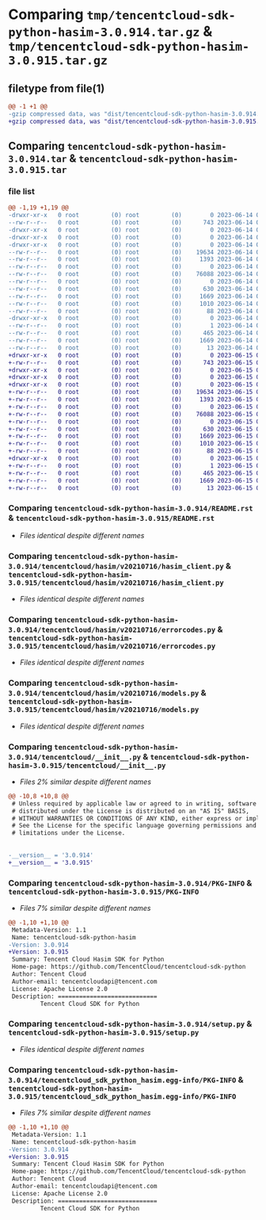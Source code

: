 # Comparing `tmp/tencentcloud-sdk-python-hasim-3.0.914.tar.gz` & `tmp/tencentcloud-sdk-python-hasim-3.0.915.tar.gz`

## filetype from file(1)

```diff
@@ -1 +1 @@
-gzip compressed data, was "dist/tencentcloud-sdk-python-hasim-3.0.914.tar", last modified: Wed Jun 14 00:27:25 2023, max compression
+gzip compressed data, was "dist/tencentcloud-sdk-python-hasim-3.0.915.tar", last modified: Thu Jun 15 00:26:46 2023, max compression
```

## Comparing `tencentcloud-sdk-python-hasim-3.0.914.tar` & `tencentcloud-sdk-python-hasim-3.0.915.tar`

### file list

```diff
@@ -1,19 +1,19 @@
-drwxr-xr-x   0 root         (0) root         (0)        0 2023-06-14 00:27:25.000000 tencentcloud-sdk-python-hasim-3.0.914/
--rw-r--r--   0 root         (0) root         (0)      743 2023-06-14 00:27:25.000000 tencentcloud-sdk-python-hasim-3.0.914/README.rst
-drwxr-xr-x   0 root         (0) root         (0)        0 2023-06-14 00:27:25.000000 tencentcloud-sdk-python-hasim-3.0.914/tencentcloud/
-drwxr-xr-x   0 root         (0) root         (0)        0 2023-06-14 00:27:25.000000 tencentcloud-sdk-python-hasim-3.0.914/tencentcloud/hasim/
-drwxr-xr-x   0 root         (0) root         (0)        0 2023-06-14 00:27:25.000000 tencentcloud-sdk-python-hasim-3.0.914/tencentcloud/hasim/v20210716/
--rw-r--r--   0 root         (0) root         (0)    19634 2023-06-14 00:27:25.000000 tencentcloud-sdk-python-hasim-3.0.914/tencentcloud/hasim/v20210716/hasim_client.py
--rw-r--r--   0 root         (0) root         (0)     1393 2023-06-14 00:27:25.000000 tencentcloud-sdk-python-hasim-3.0.914/tencentcloud/hasim/v20210716/errorcodes.py
--rw-r--r--   0 root         (0) root         (0)        0 2023-06-14 00:27:25.000000 tencentcloud-sdk-python-hasim-3.0.914/tencentcloud/hasim/v20210716/__init__.py
--rw-r--r--   0 root         (0) root         (0)    76088 2023-06-14 00:27:25.000000 tencentcloud-sdk-python-hasim-3.0.914/tencentcloud/hasim/v20210716/models.py
--rw-r--r--   0 root         (0) root         (0)        0 2023-06-14 00:27:25.000000 tencentcloud-sdk-python-hasim-3.0.914/tencentcloud/hasim/__init__.py
--rw-r--r--   0 root         (0) root         (0)      630 2023-06-14 00:27:25.000000 tencentcloud-sdk-python-hasim-3.0.914/tencentcloud/__init__.py
--rw-r--r--   0 root         (0) root         (0)     1669 2023-06-14 00:27:25.000000 tencentcloud-sdk-python-hasim-3.0.914/PKG-INFO
--rw-r--r--   0 root         (0) root         (0)     1010 2023-06-14 00:27:25.000000 tencentcloud-sdk-python-hasim-3.0.914/setup.py
--rw-r--r--   0 root         (0) root         (0)       88 2023-06-14 00:27:25.000000 tencentcloud-sdk-python-hasim-3.0.914/setup.cfg
-drwxr-xr-x   0 root         (0) root         (0)        0 2023-06-14 00:27:25.000000 tencentcloud-sdk-python-hasim-3.0.914/tencentcloud_sdk_python_hasim.egg-info/
--rw-r--r--   0 root         (0) root         (0)        1 2023-06-14 00:27:25.000000 tencentcloud-sdk-python-hasim-3.0.914/tencentcloud_sdk_python_hasim.egg-info/dependency_links.txt
--rw-r--r--   0 root         (0) root         (0)      465 2023-06-14 00:27:25.000000 tencentcloud-sdk-python-hasim-3.0.914/tencentcloud_sdk_python_hasim.egg-info/SOURCES.txt
--rw-r--r--   0 root         (0) root         (0)     1669 2023-06-14 00:27:25.000000 tencentcloud-sdk-python-hasim-3.0.914/tencentcloud_sdk_python_hasim.egg-info/PKG-INFO
--rw-r--r--   0 root         (0) root         (0)       13 2023-06-14 00:27:25.000000 tencentcloud-sdk-python-hasim-3.0.914/tencentcloud_sdk_python_hasim.egg-info/top_level.txt
+drwxr-xr-x   0 root         (0) root         (0)        0 2023-06-15 00:26:46.000000 tencentcloud-sdk-python-hasim-3.0.915/
+-rw-r--r--   0 root         (0) root         (0)      743 2023-06-15 00:26:46.000000 tencentcloud-sdk-python-hasim-3.0.915/README.rst
+drwxr-xr-x   0 root         (0) root         (0)        0 2023-06-15 00:26:46.000000 tencentcloud-sdk-python-hasim-3.0.915/tencentcloud/
+drwxr-xr-x   0 root         (0) root         (0)        0 2023-06-15 00:26:46.000000 tencentcloud-sdk-python-hasim-3.0.915/tencentcloud/hasim/
+drwxr-xr-x   0 root         (0) root         (0)        0 2023-06-15 00:26:46.000000 tencentcloud-sdk-python-hasim-3.0.915/tencentcloud/hasim/v20210716/
+-rw-r--r--   0 root         (0) root         (0)    19634 2023-06-15 00:26:46.000000 tencentcloud-sdk-python-hasim-3.0.915/tencentcloud/hasim/v20210716/hasim_client.py
+-rw-r--r--   0 root         (0) root         (0)     1393 2023-06-15 00:26:46.000000 tencentcloud-sdk-python-hasim-3.0.915/tencentcloud/hasim/v20210716/errorcodes.py
+-rw-r--r--   0 root         (0) root         (0)        0 2023-06-15 00:26:46.000000 tencentcloud-sdk-python-hasim-3.0.915/tencentcloud/hasim/v20210716/__init__.py
+-rw-r--r--   0 root         (0) root         (0)    76088 2023-06-15 00:26:46.000000 tencentcloud-sdk-python-hasim-3.0.915/tencentcloud/hasim/v20210716/models.py
+-rw-r--r--   0 root         (0) root         (0)        0 2023-06-15 00:26:46.000000 tencentcloud-sdk-python-hasim-3.0.915/tencentcloud/hasim/__init__.py
+-rw-r--r--   0 root         (0) root         (0)      630 2023-06-15 00:26:46.000000 tencentcloud-sdk-python-hasim-3.0.915/tencentcloud/__init__.py
+-rw-r--r--   0 root         (0) root         (0)     1669 2023-06-15 00:26:46.000000 tencentcloud-sdk-python-hasim-3.0.915/PKG-INFO
+-rw-r--r--   0 root         (0) root         (0)     1010 2023-06-15 00:26:46.000000 tencentcloud-sdk-python-hasim-3.0.915/setup.py
+-rw-r--r--   0 root         (0) root         (0)       88 2023-06-15 00:26:46.000000 tencentcloud-sdk-python-hasim-3.0.915/setup.cfg
+drwxr-xr-x   0 root         (0) root         (0)        0 2023-06-15 00:26:46.000000 tencentcloud-sdk-python-hasim-3.0.915/tencentcloud_sdk_python_hasim.egg-info/
+-rw-r--r--   0 root         (0) root         (0)        1 2023-06-15 00:26:46.000000 tencentcloud-sdk-python-hasim-3.0.915/tencentcloud_sdk_python_hasim.egg-info/dependency_links.txt
+-rw-r--r--   0 root         (0) root         (0)      465 2023-06-15 00:26:46.000000 tencentcloud-sdk-python-hasim-3.0.915/tencentcloud_sdk_python_hasim.egg-info/SOURCES.txt
+-rw-r--r--   0 root         (0) root         (0)     1669 2023-06-15 00:26:46.000000 tencentcloud-sdk-python-hasim-3.0.915/tencentcloud_sdk_python_hasim.egg-info/PKG-INFO
+-rw-r--r--   0 root         (0) root         (0)       13 2023-06-15 00:26:46.000000 tencentcloud-sdk-python-hasim-3.0.915/tencentcloud_sdk_python_hasim.egg-info/top_level.txt
```

### Comparing `tencentcloud-sdk-python-hasim-3.0.914/README.rst` & `tencentcloud-sdk-python-hasim-3.0.915/README.rst`

 * *Files identical despite different names*

### Comparing `tencentcloud-sdk-python-hasim-3.0.914/tencentcloud/hasim/v20210716/hasim_client.py` & `tencentcloud-sdk-python-hasim-3.0.915/tencentcloud/hasim/v20210716/hasim_client.py`

 * *Files identical despite different names*

### Comparing `tencentcloud-sdk-python-hasim-3.0.914/tencentcloud/hasim/v20210716/errorcodes.py` & `tencentcloud-sdk-python-hasim-3.0.915/tencentcloud/hasim/v20210716/errorcodes.py`

 * *Files identical despite different names*

### Comparing `tencentcloud-sdk-python-hasim-3.0.914/tencentcloud/hasim/v20210716/models.py` & `tencentcloud-sdk-python-hasim-3.0.915/tencentcloud/hasim/v20210716/models.py`

 * *Files identical despite different names*

### Comparing `tencentcloud-sdk-python-hasim-3.0.914/tencentcloud/__init__.py` & `tencentcloud-sdk-python-hasim-3.0.915/tencentcloud/__init__.py`

 * *Files 2% similar despite different names*

```diff
@@ -10,8 +10,8 @@
 # Unless required by applicable law or agreed to in writing, software
 # distributed under the License is distributed on an "AS IS" BASIS,
 # WITHOUT WARRANTIES OR CONDITIONS OF ANY KIND, either express or implied.
 # See the License for the specific language governing permissions and
 # limitations under the License.
 
 
-__version__ = '3.0.914'
+__version__ = '3.0.915'
```

### Comparing `tencentcloud-sdk-python-hasim-3.0.914/PKG-INFO` & `tencentcloud-sdk-python-hasim-3.0.915/PKG-INFO`

 * *Files 7% similar despite different names*

```diff
@@ -1,10 +1,10 @@
 Metadata-Version: 1.1
 Name: tencentcloud-sdk-python-hasim
-Version: 3.0.914
+Version: 3.0.915
 Summary: Tencent Cloud Hasim SDK for Python
 Home-page: https://github.com/TencentCloud/tencentcloud-sdk-python
 Author: Tencent Cloud
 Author-email: tencentcloudapi@tencent.com
 License: Apache License 2.0
 Description: ============================
         Tencent Cloud SDK for Python
```

### Comparing `tencentcloud-sdk-python-hasim-3.0.914/setup.py` & `tencentcloud-sdk-python-hasim-3.0.915/setup.py`

 * *Files identical despite different names*

### Comparing `tencentcloud-sdk-python-hasim-3.0.914/tencentcloud_sdk_python_hasim.egg-info/PKG-INFO` & `tencentcloud-sdk-python-hasim-3.0.915/tencentcloud_sdk_python_hasim.egg-info/PKG-INFO`

 * *Files 7% similar despite different names*

```diff
@@ -1,10 +1,10 @@
 Metadata-Version: 1.1
 Name: tencentcloud-sdk-python-hasim
-Version: 3.0.914
+Version: 3.0.915
 Summary: Tencent Cloud Hasim SDK for Python
 Home-page: https://github.com/TencentCloud/tencentcloud-sdk-python
 Author: Tencent Cloud
 Author-email: tencentcloudapi@tencent.com
 License: Apache License 2.0
 Description: ============================
         Tencent Cloud SDK for Python
```

